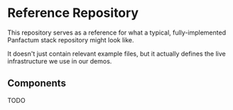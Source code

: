 # Reference Repository

This repository serves as a reference for what a typical, fully-implemented Panfactum stack
repository might look like.

It doesn't just contain relevant example files, but it actually defines the live infrastructure
we use in our demos.

## Components

TODO